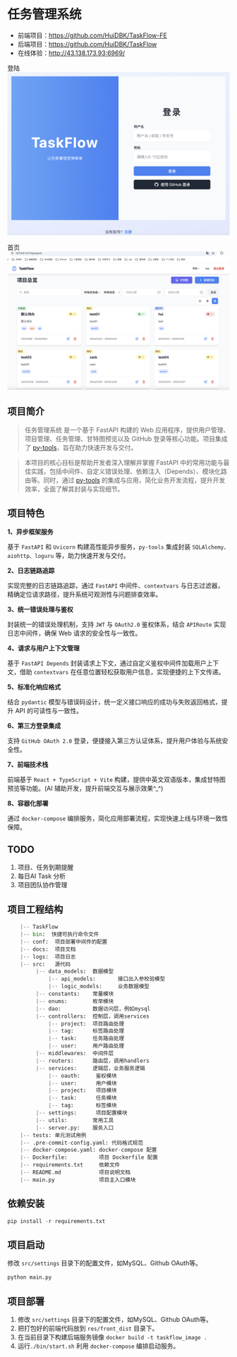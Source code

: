 # 任务管理系统
- 前端项目：https://github.com/HuiDBK/TaskFlow-FE
- 后端项目：https://github.com/HuiDBK/TaskFlow
- 在线体验：http://43.138.173.93:6969/

登陆
![taskflow_index.png](docs/images/taskflow_login.png)

首页
![taskflow_index.png](docs/images/taskflow_index.png)

## 项目简介
> 任务管理系统 是一个基于 FastAPI 构建的 Web 应用程序，提供用户管理、项目管理、任务管理、甘特图预览以及 GitHub 登录等核心功能。项目集成了 [py-tools](https://github.com/HuiDBK/py-tools)，旨在助力快速开发与交付。

> 本项目的核心目标是帮助开发者深入理解并掌握 FastAPI 中的常用功能与最佳实践，包括中间件、自定义错误处理、依赖注入（Depends）、模块化路由等。同时，通过 [py-tools](https://github.com/HuiDBK/py-tools) 的集成与应用，简化业务开发流程，提升开发效率，全面了解其封装与实现细节。


## 项目特色
**1、异步框架服务**

基于 `FastAPI` 和 `Uvicorn` 构建高性能异步服务，`py-tools` 集成封装 `SQLAlchemy、aiohttp、loguru` 等，助力快速开发与交付。

**2、日志链路追踪**

实现完整的日志链路追踪，通过 `FastAPI` 中间件、`contextvars` 与日志过滤器，精确定位请求路径，提升系统可观测性与问题排查效率。

**3、统一错误处理与鉴权** 

封装统一的错误处理机制，支持 `JWT` 与 `OAuth2.0` 鉴权体系，结合 `APIRoute` 实现日志中间件，确保 Web 请求的安全性与一致性。

**4、请求与用户上下文管理**

基于 `FastAPI Depends` 封装请求上下文，通过自定义鉴权中间件加载用户上下文，借助 `contextvars` 在任意位置轻松获取用户信息，实现便捷的上下文传递。

**5、标准化响应格式**

结合 `pydantic` 模型与错误码设计，统一定义接口响应的成功与失败返回格式，提升 API 的可读性与一致性。

**6、第三方登录集成**

支持 `GitHub OAuth 2.0` 登录，便捷接入第三方认证体系，提升用户体验与系统安全性。

**7、前端技术栈**

前端基于 `React + TypeScript + Vite` 构建，提供中英文双语版本，集成甘特图预览等功能。(AI 辅助开发，提升前端交互与展示效果^_^)

**8、容器化部署**

通过 `docker-compose` 编排服务，简化应用部署流程，实现快速上线与环境一致性保障。

## TODO
1. 项目、任务到期提醒
2. 每日AI Task 分析
3. 项目团队协作管理

## 项目工程结构

```python
    |-- TaskFlow
    |-- bin:  快捷可执行命令文件
    |-- conf:  项目部署中间件的配置
    |-- docs:  项目文档
    |-- logs:  项目日志
    |-- src:   源代码
         |-- data_models:  数据模型
             |-- api_models:       接口出入参校验模型
             |-- logic_models:     业务数据模型
         |-- constants:    常量模块
         |-- enums:        枚举模块
         |-- dao:          数据访问层，例如mysql
         |-- controllers:  控制层，调用services 
             |-- project:  项目路由处理
             |-- tag:      标签路由处理 
             |-- task:     任务路由处理
             |-- user:     用户路由处理
         |-- middlewares:  中间件层
         |-- routers:      路由层，调用handlers
         |-- services:     逻辑层，业务服务逻辑
             |-- oauth:     鉴权模块 
             |-- user:      用户模块 
             |-- project:   项目模块
             |-- task:      任务模块
             |-- tag:       标签模块
         |-- settings:      项目配置模块
         |-- utils:        常用工具
         |-- server.py:    服务入口
    |-- tests: 单元测试用例
    |-- .pre-commit-config.yaml: 代码格式规范
    |-- docker-compose.yaml: docker-compose 配置
    |-- Dockerfile:          项目 Dockerfile 配置
    |-- requirements.txt     依赖文件
    |-- README.md            项目说明文档
    |-- main.py              项目主入口模块
```

## 依赖安装
```python
pip install -r requirements.txt
```

## 项目启动
修改 `src/settings` 目录下的配置文件，如MySQL、Github OAuth等。
```python
python main.py
```

## 项目部署
1. 修改 `src/settings` 目录下的配置文件，如MySQL、Github OAuth等。
2. 把打包好的前端代码放到 `res/front_dist` 目录下。
3. 在当前目录下构建后端服务镜像 `docker build -t taskflow_image .`
4. 运行`./bin/start.sh` 利用 `docker-compose` 编排启动服务。
